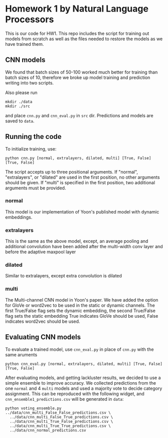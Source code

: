# Homework 1 by Natural Language Processors

This is our code for HW1. This repo includes the script for training out models from scratch as well as the files 
needed to restore the models as we have trained them.

## CNN models
We found that batch sizes of 50-100 worked much better for training than batch sizes of 10, therefore we broke up 
model training and prediction writing into two scripts.

Also please run
```
mkdir ./data
mkdir ./src
```
and place `cnn.py` and `cnn_eval.py` in `src` dir. Predictions and models are saved to `data`.
## Running the code
To initialize training, use:
```
python cnn.py [normal, extralayers, dilated, multi] [True, False] [True, False]
```
The script accepts up to three positional arguments. If "normal", "extralayers", or "dilated" are used in the first position, no other arguments 
should be given. If "multi" is specified in the first position, two additional arguments must be provided.

### normal
This model is our implementation of Yoon's published model with dynamic embeddings.
### extralayers
This is the same as the above model, except, an average pooling and additional convolution have been added after
the multi-width conv layer and before the adaptive maxpool layer
### dilated
Similar to extralayers, except extra convolution is dilated
### multi
The Multi-channel CNN model in Yoon's paper. We have added the option for GloVe or word2vec to be used in the static or 
dynamic channels. The first True/False flag sets the dynamic embedding, the second True/False flag sets the static embedding 
True indicates GloVe should be used, False indicates word2vec should be used.

## Evaluating CNN models
To evaluate a trained model, use `cnn_eval.py` in place of `cnn.py` with the same aruments
```
python cnn_eval.py [normal, extralayers, dilated, multi] [True, False] [True, False]
```
After evaluating models, and getting lackluster results, we decided to use a simple ensemble to improve accuracy. We collected predictions from the one `normal` and 4 `multi` models and used a majority vote to decide category assignment.
This can be reproduced with the following widget, and `cnn_ensemble1_predictions.csv` will be generated in `data`:
```
python voting_ensemble.py ../data/cnn_multi_False_False_predictions.csv \
  ../data/cnn_multi_False_True_predictions.csv \
  ../data/cnn_multi_True_False_predictions.csv \
  ../data/cnn_multi_True_True_predictions.csv \
  ../data/cnn_normal_predictions.csv
 ```
